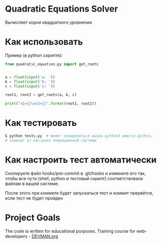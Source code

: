 # Quadratic Equations Solver

Вычисляет корни квадратного уровнения

# Как использовать

Пример (в python скрипте):
```python
from quadratic_equation.py import get_roots


a = float(input('a: '))
b = float(input('b: '))
c = float(input('c: '))

root1, root2 = get_roots(a, b, c)

print("x1={}\nx2={}".format(root1, root2))
```

# Как тестировать

```bash
$ python tests.py  # может понадобиться вызов python3 вместо python,
# зависит от настроек операционной системы
```

# Как настроить тест автоматически

Скопируете файл hooks/pre-commit в .git/hooks и измените его так, чтобы
все пути (shell, python и тестовый скрипт) соответствлвали файлам в
вашей системе.

После этого при коммите будет запускаться тест и коммит прервётся, если
тест не будет пройден

# Project Goals

The code is written for educational purposes. Training course for web-developers - [DEVMAN.org](https://devman.org)
